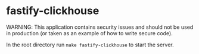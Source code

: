 # fastify-clickhouse

WARNING: This application contains security issues and should not be used in production (or taken as an example of how to write secure code).

In the root directory run `make fastify-clickhouse` to start the server.
